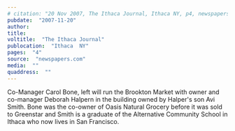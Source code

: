```yaml
---
# citation: "20 Nov 2007, The Ithaca Journal, Ithaca NY, p4, newspapers.com."
pubdate:  "2007-11-20"
author: 
title: 
voltitle:  "The Ithaca Journal"
publocation:  "Ithaca  NY"
pages:  "4"
source:  "newspapers.com"
media:  ""
quaddress:  ""
---
```

Co-Manager Carol Bone, left will run the Brookton Market with owner and co-manager Deborah Halpern in the building owned by Halper's son Avi Smith. Bone was the co-owner of Oasis Natural Grocery before it was sold to Greenstar and Smith is a graduate of the Alternative Community School in Ithaca who now lives in San Francisco.
